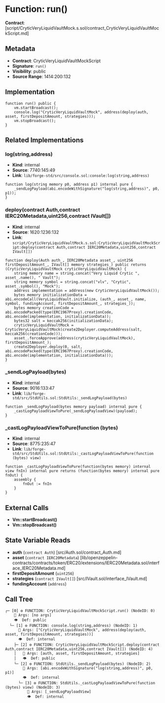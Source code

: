 # Function: run()

**Contract**: [script/CryticVeryLiquidVaultMock.s.sol/contract_CryticVeryLiquidVaultMockScript.md]

## Metadata

- **Contract**: CryticVeryLiquidVaultMockScript
- **Signature**: `run()`
- **Visibility**: public
- **Source Range**: 1414:200:132

## Implementation

```solidity
function run() public {
    vm.startBroadcast();
    console.log("CryticVeryLiquidVaultMock", address(deploy(auth, asset, firstDepositAmount, strategies)));
    vm.stopBroadcast();
}
```

## Related Implementations

### log(string,address)

- **Kind**: internal
- **Source**: 7740:145:49
- **Link**: `lib/forge-std/src/console.sol:console:log(string,address)`

```solidity
function log(string memory p0, address p1) internal pure {
    _sendLogPayload(abi.encodeWithSignature("log(string,address)", p0, p1));
}
```

### deploy(contract Auth,contract IERC20Metadata,uint256,contract IVault[])

- **Kind**: internal
- **Source**: 1620:1236:132
- **Link**: `script/CryticVeryLiquidVaultMock.s.sol:CryticVeryLiquidVaultMockScript:deploy(contract Auth,contract IERC20Metadata,uint256,contract IVault[])`

```solidity
function deploy(Auth auth_, IERC20Metadata asset_, uint256 firstDepositAmount_, IVault[] memory strategies_) public returns (CryticVeryLiquidVaultMock cryticVeryLiquidVaultMock) {
    string memory name = string.concat("Very Liquid Crytic ", asset_.name(), " Vault");
    string memory symbol = string.concat("vlv", "Crytic", asset_.symbol(), "Mock");
    address implementation = address(new CryticVeryLiquidVaultMock());
    bytes memory initializationData = abi.encodeCall(VeryLiquidVault.initialize, (auth_, asset_, name, symbol, fundingAccount, firstDepositAmount_, strategies_));
    bytes memory creationCode = abi.encodePacked(type(ERC1967Proxy).creationCode, abi.encode(implementation, initializationData));
    bytes32 salt = keccak256(initializationData);
    cryticVeryLiquidVaultMock = CryticVeryLiquidVaultMock(create2Deployer.computeAddress(salt, keccak256(creationCode)));
    asset_.forceApprove(address(cryticVeryLiquidVaultMock), firstDepositAmount_);
    create2Deployer.deploy(0, salt, abi.encodePacked(type(ERC1967Proxy).creationCode, abi.encode(implementation, initializationData)));
}
```

### _sendLogPayload(bytes)

- **Kind**: internal
- **Source**: 9016:133:47
- **Link**: `lib/forge-std/src/StdUtils.sol:StdUtils:_sendLogPayload(bytes)`

```solidity
function _sendLogPayload(bytes memory payload) internal pure {
    _castLogPayloadViewToPure(_sendLogPayloadView)(payload);
}
```

### _castLogPayloadViewToPure(function (bytes)

- **Kind**: internal
- **Source**: 8775:235:47
- **Link**: `lib/forge-std/src/StdUtils.sol:StdUtils:_castLogPayloadViewToPure(function (bytes) view)`

```solidity
function _castLogPayloadViewToPure(function(bytes memory) internal view fnIn) internal pure returns (function(bytes memory) internal pure fnOut) {
    assembly {
        fnOut := fnIn
    }
}
```

## External Calls

- **Vm::startBroadcast()**
- **Vm::stopBroadcast()**

## State Variable Reads

- **auth** (`contract Auth`) [src/Auth.sol/contract_Auth.md]
- **asset** (`contract IERC20Metadata`) [lib/openzeppelin-contracts/contracts/token/ERC20/extensions/IERC20Metadata.sol/interface_IERC20Metadata.md]
- **firstDepositAmount** (`uint256`)
- **strategies** (`contract IVault[]`) [src/IVault.sol/interface_IVault.md]
- **fundingAccount** (`address`)

## Call Tree

```
┌─ [0] ⚙️ FUNCTION: CryticVeryLiquidVaultMockScript.run() (NodeID: 0)
    💬 Args: [no args]
    👁️  Def: public
  └─ [1] ⚙️ FUNCTION: console.log(string,address) (NodeID: 1)
      💬 Args: ["CryticVeryLiquidVaultMock", address(deploy(auth, asset, firstDepositAmount, strategies))]
      👁️  Def: internal
    ├─ [2] ⚙️ FUNCTION: CryticVeryLiquidVaultMockScript.deploy(contract Auth,contract IERC20Metadata,uint256,contract IVault[]) (NodeID: 4)
    │   💬 Args: [auth, asset, firstDepositAmount, strategies]
    │   👁️  Def: public
    └─ [2] ⚙️ FUNCTION: StdUtils._sendLogPayload(bytes) (NodeID: 2)
        💬 Args: [abi.encodeWithSignature("log(string,address)", p0, p1)]
        👁️  Def: internal
      └─ [3] ⚙️ FUNCTION: StdUtils._castLogPayloadViewToPure(function (bytes) view) (NodeID: 3)
          💬 Args: [_sendLogPayloadView]
          👁️  Def: internal
```
